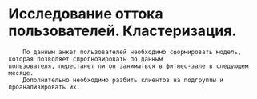 # Исследование оттока пользователей. Кластеризация.

        По данным анкет пользователей необходимо сформировать модель, которая позволяет спрогнозировать по данным 
    пользователя, перестанет ли он заниматься в фитнес-зале в следующем месяце. 
        Дополнительно необходимо разбить клиентов на подгруппы и проанализировать их.
